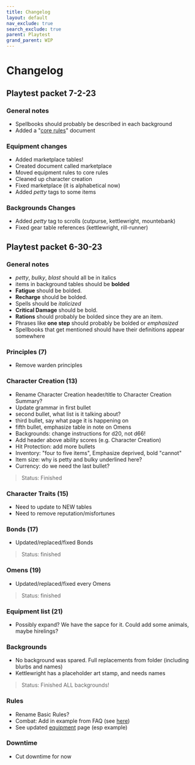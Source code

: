 ```yaml
---
title: Changelog
layout: default
nav_exclude: true
search_exclude: true
parent: Playtest
grand_parent: WIP
---
```


# Changelog

## Playtest packet 7-2-23

### General notes

- Spellbooks should probably be described in each background
- Added a "[core rules](/wip/2e/core-rules)" document

### Equipment changes

- Added marketplace tables!
- Created document called marketplace
- Moved equipment rules to core rules
- Cleaned up character creation
- Fixed marketplace (it is alphabetical now)
- Added _petty_ tags to some items

### Backgrounds Changes
- Added _petty_ tag to scrolls (cutpurse, kettlewright, mountebank)
- Fixed gear table references (kettlewright, rill-runner)

## Playtest packet 6-30-23

### General notes 

- _petty_, _bulky_, _blast_ should all be in italics
- items in background tables should be **bolded**
- **Fatigue** should be bolded.
- **Recharge** should be bolded.
- Spells should be _italicized_
- **Critical Damage** should be bold.
- **Rations** should probably be bolded since they are an item. 
- Phrases like **one step** should probably be bolded or _emphasized_
- Spellbooks that get mentioned should have their definitions appear somewhere

### Principles (7)

- Remove warden principles

### Character Creation (13)

- Rename Character Creation header/title to Character Creation Summary?
- Update grammar in first bullet
- second bullet, what list is it talking about?
- third bullet, say what page it is happening on
- fifth bullet, emphasize table in note on Omens
- Backgrounds: change instructions for d20, not d66!
- Add header above ability scores (e.g. Character Creation)
- Hit Protection: add more bullets
- Inventory: "four to five items", Emphasize deprived, bold "cannot"
- Item size: why is petty and bulky underlined here?
- Currency: do we need the last bullet?

> Status: Finished

### Character Traits (15)

- Need to update to NEW tables
- Need to remove reputation/misfortunes

### Bonds (17)

- Updated/replaced/fixed Bonds

> Status: finished

### Omens (19)

- Updated/replaced/fixed every Omens

> Status: finished

### Equipment list (21)

- Possibly expand? We have the sapce for it. Could add some animals, maybe hirelings?

### Backgrounds

- No background was spared. Full replacements from folder (including blurbs and names)
- Kettlewright has a placeholder art stamp, and needs names

> Status: Finished ALL backgrounds!

### Rules

- Rename Basic Rules?
- Combat: Add in example from FAQ (see [here](https://cairnrpg.com/wip/more-faq/#how-does-initiative-in-combat-work))
- See updated [equipment](https://cairnrpg.com/wip/2e/equipment/) page (esp example)

### Downtime
- Cut downtime for now